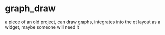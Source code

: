 # graph_draw
a piece of an old project, can draw graphs, integrates into the qt layout as a widget, maybe someone will need it

